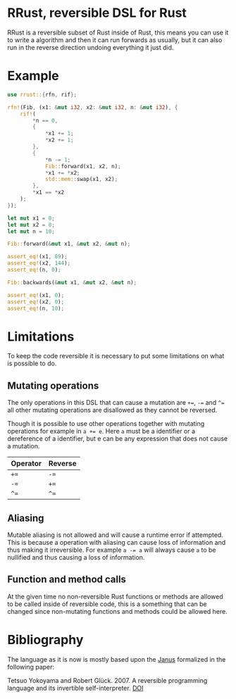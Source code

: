 # RRust, reversible DSL for Rust

RRust is a reversible subset of Rust inside of Rust, this means
you can use it to write a algorithm and then it can run forwards
as usually, but it can also run in the reverse direction undoing
everything it just did.

# Example

```rust
use rrust::{rfn, rif};

rfn!(Fib, (x1: &mut i32, x2: &mut i32, n: &mut i32), {
    rif!(
        *n == 0,
        {
            *x1 += 1;
            *x2 += 1;
        },
        {
            *n -= 1;
            Fib::forward(x1, x2, n);
            *x1 += *x2;
            std::mem::swap(x1, x2);
        },
        *x1 == *x2
    );
});

let mut x1 = 0;
let mut x2 = 0;
let mut n = 10;

Fib::forward(&mut x1, &mut x2, &mut n);

assert_eq!(x1, 89);
assert_eq!(x2, 144);
assert_eq!(n, 0);

Fib::backwards(&mut x1, &mut x2, &mut n);

assert_eq!(x1, 0);
assert_eq!(x2, 0);
assert_eq!(n, 10);
```

# Limitations

To keep the code reversible it is necessary to put some limitations on what is possible to do.

## Mutating operations

The only operations in this DSL that can cause a mutation are
`+=`, `-=` and `^=` all other mutating operations are disallowed
as they cannot be reversed.

Though it is possible to use other operations together with
mutating operations for example in `a += e`. Here `a` must be a
identifier or a dereference of a identifier, but e can be any
expression that does not cause a mutation.

| Operator | Reverse |
|----------|---------|
|  `+=`    |  `-=`   |
|  `-=`    |  `+=`   |
|  `^=`    |  `^=`   |

## Aliasing

Mutable aliasing is not allowed and will cause a runtime error if
attempted. This is because a operation with aliasing can cause
loss of information and thus making it irreversible. For example `a
-= a` will always cause `a` to be nullified and thus causing a
loss of information.

## Function and method calls

At the given time no non-reversible Rust functions or methods are
allowed to be called inside of reversible code, this is a
something that can be changed since non-mutating functions and
methods could be allowed here.

# Bibliography
The language as it is now is mostly based upon the
[Janus](https://en.wikipedia.org/wiki/Janus_(time-reversible_computing_programming_language))
formalized in the following paper:

Tetsuo Yokoyama and Robert Glück. 2007. A reversible programming
language and its invertible self-interpreter.
[DOI](https://doi.org/10.1145/1244381.1244404)
